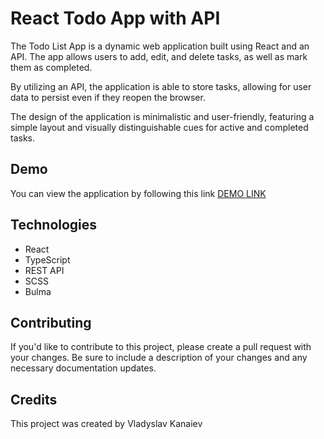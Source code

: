 # React Todo App with API

The Todo List App is a dynamic web application built using React and an API. The app allows users to add, edit, and delete tasks, as well as mark them as completed.

By utilizing an API, the application is able to store tasks, allowing for user data to persist even if they reopen the browser.

The design of the application is minimalistic and user-friendly, featuring a simple layout and visually distinguishable cues for active and completed tasks.

## Demo

You can view the application by following this link [DEMO LINK](https://nordexz.github.io/todo-app/)

## Technologies

- React
- TypeScript
- REST API
- SCSS
- Bulma

## Contributing

If you'd like to contribute to this project, please create a pull request with your changes. Be sure to include a description of your changes and any necessary documentation updates.

## Credits

This project was created by Vladyslav Kanaiev
